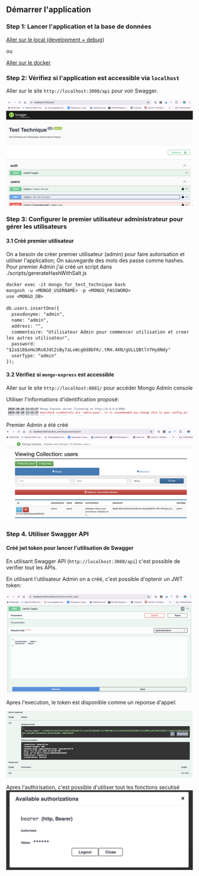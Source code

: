 ## Démarrer l'application

### Step 1: Lancer l'application et la base de données

[Aller sur le local (development + debug)](./docs/local.md)

ou 

[Aller sur le docker](./docs/docker.md)


### Step 2: Vérifiez si l'application est accessible via `localhost`

Aller sur le site `http://localhost:3000/api` pour voir Swagger.

![alt text](./docs/swagger.png)

### Step 3: Configurer le premier utilisateur administrateur pour gérer les utilisateurs

#### 3.1 Créé premier utilisateur

On a besoin de créer premier utilisateur (admin) pour faire autorisation et utiliser l'application;
On sauvegarde des mots des passe comme hashes. Pour premier Admin j'ai créé un script dans ./scripts/gererateHashWithSalt.js

```
docker exec -it mongo_for_test_technique bash
mongosh -u <MONGO_USERNAME> -p <MONGO_PASSWORD>
use <MONGO_DB>

db.users.insertOne({
  pseudonyme: "admin",
  name: "admin",
  address: "",
  commentaire: "Utilisateur Admin pour commencer utilisation et creer les autres utilisateur",
  password: "$2a$10$oHo3Rs0JdC2sBy7aLvWcgOd8bFK/.tRH.4KN/gULLQBtlV7Hy8Ndy"
  userType: "admin"
});
```
#### 3.2 Vérifiez si `mongo-express` est accessible
Aller sur le site `http://localhost:8081/` pour accéder Mongo Admin console

Utiliser l'informations d'identification proposé:

![alt text](./docs/mongo_express_credentials.png)

Premier Admin a été créé
![alt text](./docs/mongo_express.png)

### Step 4. Utiliser Swagger API

#### Créé jwt token pour lancer l'utilisation de Swagger
En utilisant Swagger API (`http://localhost:3000/api`) c'est possible de verifier tout les APIs.

En utilisant l'utilisateur Admin on a créé, c'est possible d'optenir un JWT token:

![alt text](./docs/post_auth_login.png)

Apres l'execution, le token est disponible comme un reponse d'appel:

![alt text](./docs/access_token.png)

Apres l'authirisation, c'est possible d'utiliser tout les fonctions secutisé
![alt text](./docs/login_logout.png)